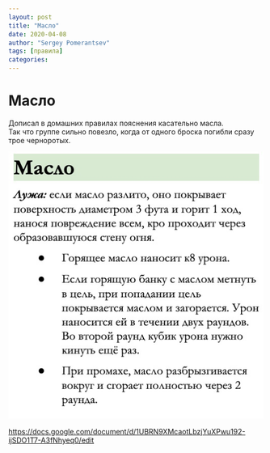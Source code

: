 ```yaml
---
layout: post
title: "Масло"
date: 2020-04-08
author: "Sergey Pomerantsev"
tags: [правила]
categories:
---
```


# Масло

Дописал в домашних правилах пояснения касательно масла.  
Так что группе сильно повезло, когда от одного броска погибли сразу трое черноротых.

![](/assets/images/_oil_rule.jpg)

https://docs.google.com/document/d/1UBRN9XMcaotLbzjYuXPwu192-ijSDO1T7-A3fNhyeq0/edit
